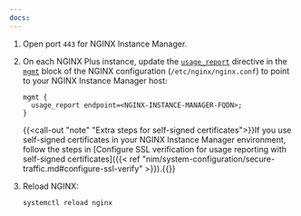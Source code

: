 ```yaml
---
docs:
---
```


1. Open port `443` for NGINX Instance Manager.

2. On each NGINX Plus instance, update the [`usage_report`](https://nginx.org/en/docs/ngx_mgmt_module.html#usage_report) directive in the [`mgmt`](https://nginx.org/en/docs/ngx_mgmt_module.html) block of the NGINX configuration (`/etc/nginx/nginx.conf`) to point to your NGINX Instance Manager host:

    ```nginx
    mgmt {
      usage_report endpoint=<NGINX-INSTANCE-MANAGER-FQDN>;
    }
    ```

    {{<call-out "note" "Extra steps for self-signed certificates">}}If you use self-signed certificates in your NGINX Instance Manager environment, follow the steps in [Configure SSL verification for usage reporting with self-signed certificates]({{< ref "nim/system-configuration/secure-traffic.md#configure-ssl-verify" >}}).{{</call-out>}}

3. Reload NGINX:

    ``` bash
    systemctl reload nginx
    ```
